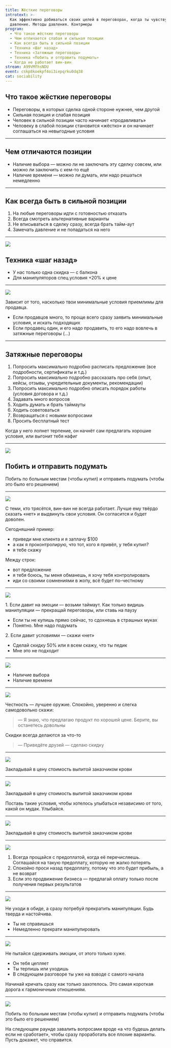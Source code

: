 ```yaml
---
title: Жёсткие переговоры
introtext: >-
  Как эффективно добиваться своих целей в переговорах, когда ты чувствуешь
  давление. Методы давления. Контрмеры
program:
  - Что такое жёсткие переговоры
  - Чем отличается слабая и сильная позиции
  - Как всегда быть в сильной позиции
  - Техника «Шаг назад»
  - Техника «Затяжные переговоры»
  - Техника «Побить и отправить подумать»
  - Когда не работает вин-вин
stream: A99VMfhsNDU
event: cskp8koekpf4oi3iepqrku0dq38
cat: sociability
---
```


## Что такое жёсткие переговоры

- Переговоры, в которых сделка одной стороне нужнее, чем другой
- Сильная позиция и слабая позиция
- Человек в сильной позиции часто начинает «продавливать»
- Человеку в слабой позиции становится «жёстко» и он начинает соглашаться на невыгодные условия

---

## Чем отличаются позиции

- Наличие выбора — можно ли не заключать эту сделку совсем, или можно ли заключить с кем-то ещё
- Наличие времени — можно ли думать, или надо решаться немедленно

---

## Как всегда быть в сильной позиции

1. На любые переговоры идти с готовностью отказать
2. Всегда смотреть альтернативные варианты
3. Не вписываться в сделку сразу, всегда брать тайм-аут
4. Замечать давление и не попадаться на него

---

![](/episode/2016-07-13-tough-negotiator/images/5.jpg)

## Техника «шаг назад»

- У нас только одна скидка — с балкона
- Для манипуляторов спец.условия +20% к цене

---

![](/episode/2016-07-13-tough-negotiator/images/16.jpg)

Зависит от того, насколько твои минимальные условия приемлимы для продавца.

- Если продавцов много, то проще всего сразу заявить минимальные условия, и искать подходящих
- Если продавец один, и его надо продавить, то его надо вовлечь в затяжные переговоры (...)

---

## Затяжные переговоры


1. Попросить максимально подробно расписать предложение (все подробности, сертификаты и т.д.)
2. Попросить максимально подробно рассказать про себя (опыт, кейсы, отзывы, учредительные документы, рекомендации)
3. Попросить максимально подробно описать порядок работы (условия договора и т.д.)
4. Задавать много вопросов
5. Ходить думать и брать таймауты
6. Ходить советоваться
7. Возвращаться с новыми вопросами
8. Просить бесплатный тест

Когда у него лопнет терпение, он начнёт сам предлагать хорошие условия, или выгонит тебя нафиг

---

![](/episode/2016-07-13-tough-negotiator/images/15.jpg)

## Побить и отправить подумать

Побить по больным местам (чтобы купил) и отправить подумать (чтобы это было его решением)

---

![](/episode/2016-07-13-tough-negotiator/images/14.jpg)

С теми, кто трясётся, вин-вин не всегда работает. Лучше ему твёрдо сказать «нет» и выдвинуть свои условия. Он согласится и будет доволен.

Сегодняшний пример:

- приведи мне клиента и я заплачу $100
- а как я проконтролирую, что тот, кого я привёл, у тебя купил?
- я тебе скажу

Между строк:

- вот предложение
- я тебя боюсь, ты меня обманешь, я хочу тебя контролировать
- иди со своими сомнениями в жопу, всё будет по-честному

---

![](/episode/2016-07-13-tough-negotiator/images/13.jpg)

1\. Если давит на эмоции — возьми таймаут. Как только видишь манипуляции — прекращай переговоры, или ставь на паузу

- Если ты не купишь прямо сейчас, то сдохнешь в страшных муках
- Понятно. Мне надо подумать

2\. Если давит условиями — скажи «нет»

- Сделай скидку 50% или я всем скажу, что ты педик
- Мне это не подходит

---

![](/episode/2016-07-13-tough-negotiator/images/12.jpg)

- Наличие выбора
- Наличие времени

---

![](/episode/2016-07-13-tough-negotiator/images/11.jpg)

Честность — лучшее оружие. Спокойно, уверенно и слегка самодовольно скажи:

> — Я знаю, что предлагаю продукт по хорошей цене. Берите, вы останетесь довольны

Скидки всегда делаются за что-то

> — Приведёте друзей — сделаю скидку

---

![](/episode/2016-07-13-tough-negotiator/images/10.jpg)

Закладывай в цену стоимость выпитой заказчиком крови

---

![](/episode/2016-07-13-tough-negotiator/images/9.jpg)

Закладывай в цену стоимость выпитой заказчиком крови

Поставь такие условия, чтобы хотелось улыбаться независимо от того, какой он мудак. Улыбайся.

---

![](/episode/2016-07-13-tough-negotiator/images/7.jpg)

Закладывай в цену стоимость выпитой заказчиком крови

---

![](/episode/2016-07-13-tough-negotiator/images/4.jpg)

1. Всегда прощайся с предоплатой, когда её перечисляешь. Соглашайся на такую предоплату, которую не жалко потерять
2. Спокойно проси назад предоплату, потому что это будет прибыль, а не возврат
3. Если это продвижение бизнеса — предлагай оплату только после получения первых результатов

---

![](/episode/2016-07-13-tough-negotiator/images/3.jpg)

Не уходи в обиде, а сразу потребуй прекратить манипуляции. Будь тверда и настойчива.

- Ты не справишься
- Немедленно прекрати манипулировать

---

![](/episode/2016-07-13-tough-negotiator/images/2.jpg)

Не пытайся сдерживать эмоции, от этого только хуже.

- Он тебя цепляет
- Ты терпишь или уходишь
- В следующем разговоре ты уже на взводе с самого начала

Начинай кричать сразу как только захотелось. Это самая короткая дорога к гармоничным отношениям.

---

![](/episode/2016-07-13-tough-negotiator/images/1.jpg)

Побить по больным местам (чтобы купил) и отправить подумать (чтобы это было его решением)

На следующем раунде завалить вопросами вроде «а что будешь делать если не сработает», чтобы сразу проработать все плохие варианты. Пусть докажет, что справится.
